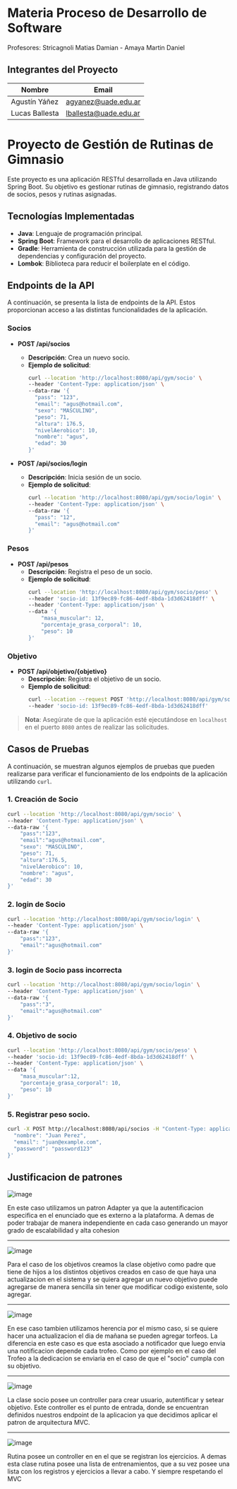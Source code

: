 # Materia Proceso de Desarrollo de Software

Profesores: Stricagnoli Matias Damian - Amaya Martin Daniel

## Integrantes del Proyecto

| Nombre           | Email                   |
|------------------|-------------------------|
| Agustín Yáñez    | agyanez@uade.edu.ar     |
| Lucas Ballesta   | lballesta@uade.edu.ar   |

# Proyecto de Gestión de Rutinas de Gimnasio

Este proyecto es una aplicación RESTful desarrollada en Java utilizando Spring Boot. Su objetivo es gestionar rutinas de gimnasio, registrando datos de socios, pesos y rutinas asignadas.

## Tecnologías Implementadas

- **Java**: Lenguaje de programación principal.
- **Spring Boot**: Framework para el desarrollo de aplicaciones RESTful.
- **Gradle**: Herramienta de construcción utilizada para la gestión de dependencias y configuración del proyecto.
- **Lombok**: Biblioteca para reducir el boilerplate en el código.


## Endpoints de la API

A continuación, se presenta la lista de endpoints de la API. Estos proporcionan acceso a las distintas funcionalidades de la aplicación.

### Socios

- **POST /api/socios**
  - **Descripción**: Crea un nuevo socio.
  - **Ejemplo de solicitud**:
    ```bash
    curl --location 'http://localhost:8080/api/gym/socio' \
    --header 'Content-Type: application/json' \
    --data-raw '{
      "pass": "123",
      "email": "agus@hotmail.com",
      "sexo": "MASCULINO",
      "peso": 71,
      "altura": 176.5,
      "nivelAerobico": 10,
      "nombre": "agus",
      "edad": 30
    }'
    ```

- **POST /api/socios/login**
  - **Descripción**: Inicia sesión de un socio.
  - **Ejemplo de solicitud**:
    ```bash
    curl --location 'http://localhost:8080/api/gym/socio/login' \
    --header 'Content-Type: application/json' \
    --data-raw '{
      "pass": "12",
      "email": "agus@hotmail.com"
    }'
    ```


### Pesos

- **POST /api/pesos**
  - **Descripción**: Registra el peso de un socio.
  - **Ejemplo de solicitud**:
    ```bash
    curl --location 'http://localhost:8080/api/gym/socio/peso' \
    --header 'socio-id: 13f9ec89-fc86-4edf-8bda-1d3d62418dff' \
    --header 'Content-Type: application/json' \
    --data '{
        "masa_muscular": 12,
        "porcentaje_grasa_corporal": 10,
        "peso": 10
    }'
    ```

### Objetivo

- **POST /api/objetivo/{objetivo}**
  - **Descripción**: Registra el objetivo de un socio.
  - **Ejemplo de solicitud**:
    ```bash
    curl --location --request POST 'http://localhost:8080/api/gym/socio/objetivo/bajarDePeso' \
    --header 'socio-id: 13f9ec89-fc86-4edf-8bda-1d3d62418dff'
    ```


> **Nota**: Asegúrate de que la aplicación esté ejecutándose en `localhost` en el puerto `8080` antes de realizar las solicitudes.

## Casos de Pruebas

A continuación, se muestran algunos ejemplos de pruebas que pueden realizarse para verificar el funcionamiento de los endpoints de la aplicación utilizando `curl`.

### 1. Creación de Socio

```bash
curl --location 'http://localhost:8080/api/gym/socio' \
--header 'Content-Type: application/json' \
--data-raw '{
    "pass":"123",
    "email":"agus@hotmail.com",
    "sexo": "MASCULINO",
    "peso": 71,
    "altura":176.5,
    "nivelAerobico": 10,
    "nombre": "agus",
    "edad": 30
}'
```

### 2. login de Socio

```bash
curl --location 'http://localhost:8080/api/gym/socio/login' \
--header 'Content-Type: application/json' \
--data-raw '{
    "pass":"123",
    "email":"agus@hotmail.com"
}'
```

### 3. login de Socio pass incorrecta

```bash
curl --location 'http://localhost:8080/api/gym/socio/login' \
--header 'Content-Type: application/json' \
--data-raw '{
    "pass":"3",
    "email":"agus@hotmail.com"
}'
```

### 4. Objetivo de socio

```bash
curl --location 'http://localhost:8080/api/gym/socio/peso' \
--header 'socio-id: 13f9ec89-fc86-4edf-8bda-1d3d62418dff' \
--header 'Content-Type: application/json' \
--data '{
    "masa_muscular":12,
    "porcentaje_grasa_corporal": 10,
    "peso": 10
}'
```
### 5. Registrar peso socio.

```bash
curl -X POST http://localhost:8080/api/socios -H "Content-Type: application/json" -d '{
  "nombre": "Juan Perez",
  "email": "juan@example.com",
  "password": "password123"
}'
```

## Justificacion de patrones

![image](https://github.com/user-attachments/assets/4d679cec-b4df-486b-8ae5-bb7f9680931b)

En este caso utilizamos un patron Adapter ya que la autentificacion especifica en el enunciado que es externo a la plataforma. A demas de poder trabajar de manera independiente en cada caso generando un mayor grado de escalabilidad y alta cohesion

-----------------------------------------------------------------------------------------

![image](https://github.com/user-attachments/assets/0cd5bf5f-2861-4bfc-99cd-17752f11417f)

Para el caso de los objetivos creamos la clase objetivo como padre que tiene de hijos a los distintos objetivos creados en caso de que haya una actualizacion en el sistema y se quiera agregar un nuevo objetivo puede agregarse de manera sencilla sin tener que modificar codigo existente, solo agregar.

-----------------------------------------------------------------------------------------

![image](https://github.com/user-attachments/assets/2f1da863-e699-41a4-a25b-a3398fa94715)

En ese caso tambien utilizamos herencia por el mismo caso, si se quiere hacer una actualizacion el dia de mañana se pueden agregar torfeos. La diferencia en este caso es que esta asociado a notificador que luego envia una notificacion depende cada trofeo. Como por ejemplo en el caso del Trofeo a la dedicacion se enviaria en el caso de que el "socio" cumpla con su objetivo.

-----------------------------------------------------------------------------------------

![image](https://github.com/user-attachments/assets/4af936a7-8dc3-4e10-a0a2-ff78077aa78b)

La clase socio posee un controller para crear usuario, autentificar y setear objetivo. Este controller es el punto de entrada, donde se encuentran definidos nuestros endpoint de la aplicacion ya que decidimos aplicar el patron de arquitectura MVC.

-----------------------------------------------------------------------------------------

![image](https://github.com/user-attachments/assets/440f8e9d-7201-4fe7-8e36-491f30130e11)

Rutina posee un controller en en el que se registran los ejercicios. A demas esta clase rutina posee una lista de entrenamientos, que a su vez posee una lista con los registros y ejercicios a llevar a cabo. Y siempre respetando el MVC 





